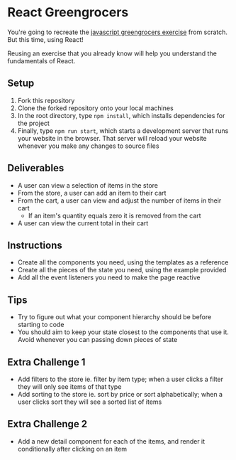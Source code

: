 # React Greengrocers

You're going to recreate the [javascript greengrocers exercise](./images/greengrocer-exercise.gif) from scratch. But this time, using React!

Reusing an exercise that you already know will help you understand the fundamentals of React.

## Setup

1. Fork this repository
2. Clone the forked repository onto your local machines
3. In the root directory, type `npm install`, which installs dependencies for the project
4. Finally, type `npm run start`, which starts a development server that runs your website in the browser. That server will reload your website whenever you make any changes to source files

## Deliverables

- A user can view a selection of items in the store
- From the store, a user can add an item to their cart
- From the cart, a user can view and adjust the number of items in their cart
    - If an item's quantity equals zero it is removed from the cart
- A user can view the current total in their cart

## Instructions

- Create all the components you need, using the templates as a reference
- Create all the pieces of the state you need, using the example provided
- Add all the event listeners you need to make the page reactive

## Tips

- Try to figure out what your component hierarchy should be before starting to code
- You should aim to keep your state closest to the components that use it. Avoid whenever you can passing down pieces of state

## Extra Challenge 1

- Add filters to the store ie. filter by item type; when a user clicks a filter they will only see items of that type
- Add sorting to the store ie. sort by price or sort alphabetically; when a user clicks sort they will see a sorted list of items

## Extra Challenge 2

- Add a new detail component for each of the items, and render it conditionally after clicking on an item
